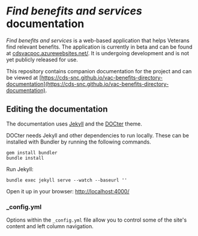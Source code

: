 # *Find benefits and services* documentation

*Find benefits and services* is a web-based application that helps Veterans find relevant benefits. The application is currently in beta and can be found at [cdsvacpoc.azurewebsites.net/](https://cdsvacpoc.azurewebsites.net/). It is undergoing development and is not yet publicly released for use.

This repository contains companion documentation for the project and can be viewed at [https://cds-snc.github.io/vac-benefits-directory-documentation](https://cds-snc.github.io/vac-benefits-directory-documentation).

## Editing the documentation

The documentation uses [Jekyll](http://jekyllrb.com/) and the [DOCter](https://github.com/cfpb/DOCter) theme.

DOCter needs Jekyll and other dependencies to run locally. These can be installed with Bundler by running the following commands.

```
gem install bundler
bundle install
```

Run Jekyll:

```
bundle exec jekyll serve --watch --baseurl ''
```

Open it up in your browser: <http://localhost:4000/>


### _config.yml

Options within the `_config.yml` file allow you to control some of the site's
content and left column navigation.
